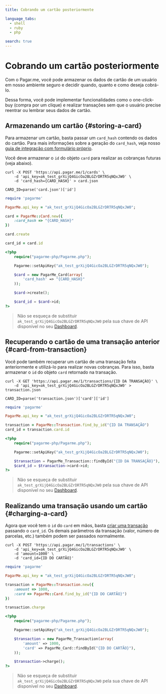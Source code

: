```yaml
---
title: Cobrando um cartão posteriormente

language_tabs:
  - shell
  - ruby
  - php

search: true
---
```


# Cobrando um cartão posteriormente

Com o Pagar.me, você pode armazenar os dados de cartão de um usuário em nosso
ambiente seguro e decidir quando, quanto e como deseja cobrá-lo.

Dessa forma, você pode implementar funcionalidades como o one-click-buy (compra
por um clique) e realizar transações sem que o usuário precise reentrar ou
lembrar seus dados de cartão.

## Armazenando um cartão {#storing-a-card}

Para armazenar um cartão, basta passar um `card_hash` contendo os dados do
cartão. Para mais informações sobre a geração do `card_hash`, veja nosso [guia
de integração com formulário próprio](/custom_form). 

Você deve armazenar o `id` do objeto `card` para realizar as cobranças futuras
(veja abaixo).

```shell
curl -X POST 'https://api.pagar.me/1/cards' \
    -d 'api_key=ak_test_grXijQ4GicOa2BLGZrDRTR5qNQxJW0' \
    -d 'card_hash={CARD_HASH}' > card.json

CARD_ID=parse('card.json')['id']
```

```ruby
require 'pagarme'

PagarMe.api_key = "ak_test_grXijQ4GicOa2BLGZrDRTR5qNQxJW0";

card = PagarMe::Card.new({
    :card_hash => "{CARD_HASH}"
})

card.create

card_id = card.id
```

```php
<?php
	require("pagarme-php/Pagarme.php");

	Pagarme::setApiKey("ak_test_grXijQ4GicOa2BLGZrDRTR5qNQxJW0");

	$card = new PagarMe_Card(array(
		'card_hash' => "{CARD_HASH}"
	));

	$card->create();

	$card_id = $card->id;
?>
```

> Não se esqueça de substituir `ak_test_grXijQ4GicOa2BLGZrDRTR5qNQxJW0` pela
> sua chave de API disponível no seu [Dashboard](https://dashboard.pagar.me/).

## Recuperando o cartão de uma transação anterior {#card-from-transaction}

Você pode também recuperar um cartão de uma transação feita anteriormente e
utilizá-lo para realizar novas cobranças. Para isso, basta armazenar o `id` do
objeto `card` retornado na transação.

```shell
curl -X GET 'https://api.pagar.me/1/transactions/{ID DA TRANSAÇÃO}' \
    -d 'api_key=ak_test_grXijQ4GicOa2BLGZrDRTR5qNQxJW0' > transaction.json

CARD_ID=parse('transaction.json')['card']['id']
```

```ruby
require 'pagarme'

PagarMe.api_key = "ak_test_grXijQ4GicOa2BLGZrDRTR5qNQxJW0";

transaction = PagarMe::Transaction.find_by_id("{ID DA TRANSAÇÃO")
card_id = transaction.card.id
```

```php
<?php
	require("pagarme-php/Pagarme.php");

	Pagarme::setApiKey("ak_test_grXijQ4GicOa2BLGZrDRTR5qNQxJW0");

	$transaction = PagarMe_Transaction::findById("{ID DA TRANSAÇÃO}"),
	$card_id = $transaction->card->id;
?>
```

> Não se esqueça de substituir `ak_test_grXijQ4GicOa2BLGZrDRTR5qNQxJW0` pela
> sua chave de API disponível no seu [Dashboard](https://dashboard.pagar.me/).

## Realizando uma transação usando um cartão {#charging-a-card}

Agora que você tem o `id` do `card` em mãos, basta [criar uma
transação](/custom_form) passando o `card_id`. Os demais parâmetros da
transação (valor, número de parcelas, etc.) também podem ser passados
normalmente.

```shell
curl -X POST 'https://api.pagar.me/1/transactions' \
    -d 'api_key=ak_test_grXijQ4GicOa2BLGZrDRTR5qNQxJW0' \
    -d 'amount=1000' \
    -d 'card_id={ID DO CARTÃO}'
```

```ruby
require 'pagarme'

PagarMe.api_key = "ak_test_grXijQ4GicOa2BLGZrDRTR5qNQxJW0";

transaction = PagarMe::Transaction.new({
	:amount => 1000,
	:card => PagarMe::Card.find_by_id("{ID DO CARTÃO}")
})

transaction.charge
```

```php
<?php
	require("pagarme-php/Pagarme.php");

	Pagarme::setApiKey("ak_test_grXijQ4GicOa2BLGZrDRTR5qNQxJW0");

	$transaction = new PagarMe_Transaction(array(
		'amount' => 1000,
		'card' => PagarMe_Card::findById("{ID DO CARTÃO}"),
	));

	$transaction->charge();
?>
```

> Não se esqueça de substituir `ak_test_grXijQ4GicOa2BLGZrDRTR5qNQxJW0` pela
> sua chave de API disponível no seu [Dashboard](https://dashboard.pagar.me/).

